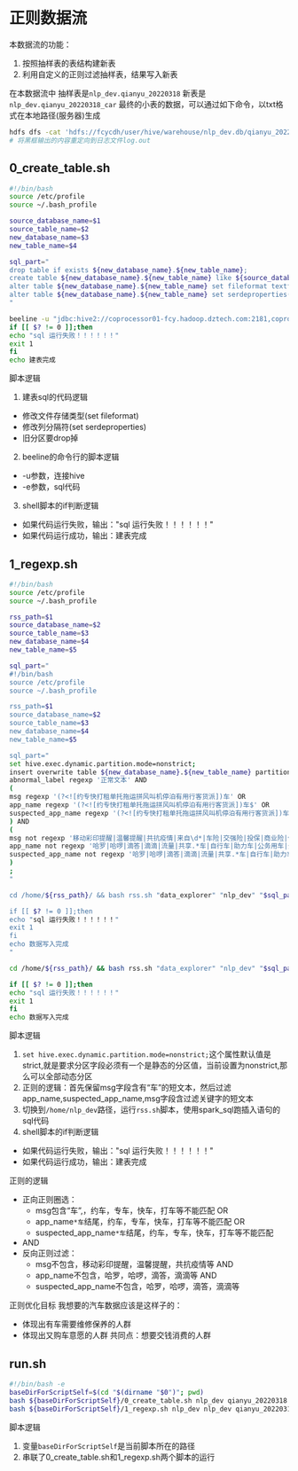# 正则数据流
本数据流的功能：
1. 按照抽样表的表结构建新表
2. 利用自定义的正则过滤抽样表，结果写入新表

在本数据流中
抽样表是`nlp_dev.qianyu_20220318`
新表是`nlp_dev.qianyu_20220318_car`
最终的小表的数据，可以通过如下命令，以txt格式在本地路径(服务器)生成
```bash
hdfs dfs -cat 'hdfs://fcycdh/user/hive/warehouse/nlp_dev.db/qianyu_20220318_car/the_date=2021-12-02/file_no=merge_20211202_1202_L0/part-00001-2367320d-fe66-4df8-baf8-9e4669f49452.c000'>log.out
# 将黑框输出的内容重定向到日志文件log.out
```
## 0_create_table.sh
```bash
#!/bin/bash
source /etc/profile
source ~/.bash_profile

source_database_name=$1
source_table_name=$2
new_database_name=$3
new_table_name=$4

sql_part="
drop table if exists ${new_database_name}.${new_table_name};
create table ${new_database_name}.${new_table_name} like ${source_database_name}.${source_table_name};
alter table ${new_database_name}.${new_table_name} set fileformat textfile;
alter table ${new_database_name}.${new_table_name} set serdeproperties('serialization.format'='\t', 'field.delim'='\t');
"

beeline -u "jdbc:hive2://coprocessor01-fcy.hadoop.dztech.com:2181,coprocessor02-fcy.hadoop.dztech.com:2181,coprocessor03-fcy.hadoop.dztech.com:2181/;serviceDiscoveryMode=zooKeeper;zooKeeperNamespace=hiveserver2" -e "$sql_part"
if [[ $? != 0 ]];then
echo "sql 运行失败！！！！！！"
exit 1
fi
echo 建表完成
```
脚本逻辑
1. 建表sql的代码逻辑
- 修改文件存储类型(set fileformat)
- 修改列分隔符(set serdeproperties)
- 旧分区要drop掉

2. beeline的命令行的脚本逻辑
- -u参数，连接hive
- -e参数，sql代码

3. shell脚本的if判断逻辑
- 如果代码运行失败，输出："sql 运行失败！！！！！！"
- 如果代码运行成功，输出：建表完成

## 1_regexp.sh
```bash
#!/bin/bash
source /etc/profile
source ~/.bash_profile

rss_path=$1
source_database_name=$2
source_table_name=$3
new_database_name=$4
new_table_name=$5

sql_part="
#!/bin/bash
source /etc/profile
source ~/.bash_profile

rss_path=$1
source_database_name=$2
source_table_name=$3
new_database_name=$4
new_table_name=$5

sql_part="
set hive.exec.dynamic.partition.mode=nonstrict;
insert overwrite table ${new_database_name}.${new_table_name} partition(the_date,file_no) select * from ${source_database_name}.${source_table_name} where 
abnormal_label regexp '正常文本' AND
(
msg regexp '(?<![约专快打租单托拖运拼风叫机停泊有用行客货派])车' OR
app_name regexp '(?<![约专快打租单托拖运拼风叫机停泊有用行客货派])车$' OR
suspected_app_name regexp '(?<![约专快打租单托拖运拼风叫机停泊有用行客货派])车$'
) AND
(
msg not regexp '移动彩印提醒|温馨提醒|共抗疫情|来自\d*|车险|交强险|投保|商业险|保险|强险|保费|车损|三者|首保|车船税|车船税|交强|财险|续保|机动车损失险|责任险|事故损失车辆|定损|理赔|报价单|报价|天气|[买购]房|房屋按揭|贷款装修|信用|征信|结婚|留学|进修|教育|旅游|飞机|电动车|摩托车|公务用车|卡车|叉车|大卡|吊车|升降车|物流车|验证码|登陆凭证|诈骗|动态密码|开通亲情网|司机|叫车|快车|专车|出租|顺风车|拼车|车票|雅迪|老板|车商|线索|待回访客户|直通车|待跟进意向|及时联系客户|餐厅|车间|员工|服务请求|警情号|公车|用车人|柴油|退订|回[a-zA-Z]退|回[a-zA-Z][a-zA-Z]退|拒收回[a-zA-Z]|点击立即领取|点击链接|诚挚来电|恭喜您|瓜分|积分奖励|推荐|详情|违章|违规|违法|交警|超速|限速|乘用车|发货|租赁|儿童车|证券|获利|短线|冲高|投资|止盈点|基金|大盘|美股|港股|指数|理财|珍爱网|红娘|已购车房|购车有房|购车购房|男士情况|男士条件|金联创|路况信息|车费|合伙人|好友申请|公安厅|绑定|登录|注册|官方旗舰店|小灵狗出行|车位|[0-9]*股|[0-9]*吨|银行客户|贷款逾期案件|失信执行人名单|黑名单|业主|维修|放假|面试|入职申请|学校|淘宝|客服|师傅|接单|中信建投|连信|快手科技|告警|节点|模块|CPU|接口|测试|集群|孩子|校门口|老师|家长|考试|借款申请|激活码' AND
app_name not regexp '哈罗|哈啰|滴答|滴滴|流量|共享.*车|自行车|助力车|公务用车|公务车|旅行车|外卖|公车|出警|中车|卡车|叉车|大卡|吊车|升降车|证券|基金|法院|法律|信用卡|公安[厅局]|银行|资讯|重汽|电商|汽车金融' AND
suspected_app_name not regexp '哈罗|哈啰|滴答|滴滴|流量|共享.*车|自行车|助力车|公务用车|公务车|旅行车|外卖|公车|出警|中车|卡车|叉车|大卡|吊车|升降车|证券|基金|法院|法律|信用卡|公安[厅局]|银行|资讯|重汽|电商|汽车金融'
)
;
"

cd /home/${rss_path}/ && bash rss.sh "data_explorer" "nlp_dev" "$sql_part"

if [[ $? != 0 ]];then
echo "sql 运行失败！！！！！！"
exit 1
fi
echo 数据写入完成
"

cd /home/${rss_path}/ && bash rss.sh "data_explorer" "nlp_dev" "$sql_part"

if [[ $? != 0 ]];then
echo "sql 运行失败！！！！！！"
exit 1
fi
echo 数据写入完成
```
脚本逻辑
1. `set hive.exec.dynamic.partition.mode=nonstrict;`这个属性默认值是strict,就是要求分区字段必须有一个是静态的分区值，当前设置为nonstrict,那么可以全部动态分区
2. 正则的逻辑：首先保留msg字段含有“车”的短文本，然后过滤app_name,suspected_app_name,msg字段含过滤关键字的短文本
3. 切换到`/home/nlp_dev`路径，运行`rss.sh`脚本，使用spark_sql跑插入语句的sql代码
4. shell脚本的if判断逻辑
- 如果代码运行失败，输出："sql 运行失败！！！！！！"
- 如果代码运行成功，输出：建表完成

正则的逻辑
- 正向正则圈选：
    - msg包含“车”,，约车，专车，快车，打车等不能匹配 OR
    - app_name`*车`结尾，约车，专车，快车，打车等不能匹配 OR
    - suspected_app_name`*车`结尾，约车，专车，快车，打车等不能匹配 
- AND
- 反向正则过滤：
    - msg不包含，移动彩印提醒，温馨提醒，共抗疫情等 AND
    - app_name不包含，哈罗，哈啰，滴答，滴滴等 AND
    - suspected_app_name不包含，哈罗，哈啰，滴答，滴滴等

正则优化目标
我想要的汽车数据应该是这样子的：
- 体现出有车需要维修保养的人群
- 体现出又购车意愿的人群
共同点：想要交钱消费的人群

## run.sh
```bash
#!/bin/bash -e
baseDirForScriptSelf=$(cd "$(dirname "$0")"; pwd)
bash ${baseDirForScriptSelf}/0_create_table.sh nlp_dev qianyu_20220318 nlp_dev qianyu_20220318_car
bash ${baseDirForScriptSelf}/1_regexp.sh nlp_dev nlp_dev qianyu_20220318 nlp_dev qianyu_20220318_car
```
脚本逻辑
1. 变量`baseDirForScriptSelf`是当前脚本所在的路径
2. 串联了0_create_table.sh和1_regexp.sh两个脚本的运行
